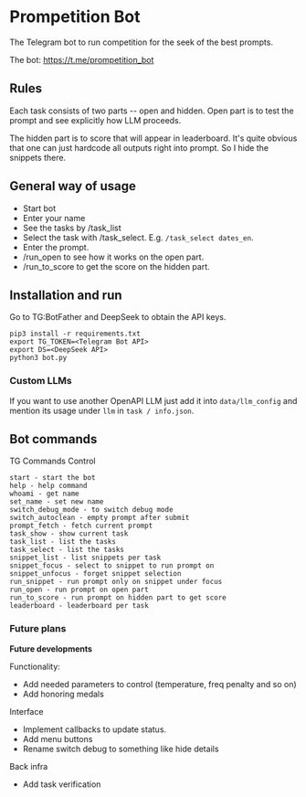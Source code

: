 # Prompetition Bot

The Telegram bot to run competition for the seek of the best prompts.

The bot: https://t.me/prompetition_bot

## Rules

Each task consists of two parts -- open and hidden. Open part is to test the prompt and see explicitly how LLM proceeds.

The hidden part is to score that will appear in leaderboard. It's quite obvious that one can just hardcode all outputs right into prompt. So I hide the snippets there.

## General way of usage

- Start bot
- Enter your name
- See the tasks by /task_list
- Select the task with /task_select. E.g. `/task_select dates_en`.
- Enter the prompt.
- /run_open to see how it works on the open part.
- /run_to_score to get the score on the hidden part.

## Installation and run

Go to TG:BotFather and DeepSeek to obtain the API keys. 

```commandline 
pip3 install -r requirements.txt
export TG_TOKEN=<Telegram Bot API>
export DS=<DeepSeek API>
python3 bot.py
```

### Custom LLMs

If you want to use another OpenAPI LLM just add it into `data/llm_config` and mention its usage under `llm` in `task / info.json`.

## Bot commands

TG Commands Control

```
start - start the bot
help - help command
whoami - get name
set_name - set new name
switch_debug_mode - to switch debug mode
switch_autoclean - empty prompt after submit
prompt_fetch - fetch current prompt
task_show - show current task
task_list - list the tasks
task_select - list the tasks
snippet_list - list snippets per task
snippet_focus - select to snippet to run prompt on
snippet_unfocus - forget snippet selection
run_snippet - run prompt only on snippet under focus
run_open - run prompt on open part
run_to_score - run prompt on hidden part to get score
leaderboard - leaderboard per task
```

### Future plans

**Future developments**

Functionality:
- Add needed parameters to control (temperature, freq penalty and so on)
- Add honoring medals

Interface
- Implement callbacks to update status.
- Add menu buttons
- Rename switch debug to something like hide details

Back infra
- Add task verification
